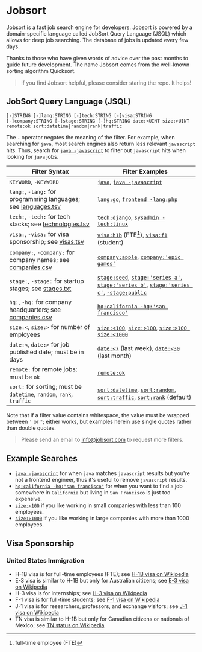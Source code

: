# Jobsort

[Jobsort](https://jobsort.com) is a fast job search engine for developers. Jobsort is powered by a domain-specific language called JobSort Query Language (JSQL) which allows for deep job searching. The database of jobs is updated every few days.

Thanks to those who have given words of advice over the past months to guide future development. The name Jobsort comes from the well-known sorting algorithm Quicksort.

> If you find Jobsort helpful, please consider staring the repo. It helps!

## JobSort Query Language (JSQL)

```
[-]STRING [-]lang:STRING [-]tech:STRING [-]visa:STRING [-]company:STRING [-]stage:STRING [-]hq:STRING date:<UINT size:>UINT remote:ok sort:datetime|random|rank|traffic
```

The `-` operator negates the meaning of the filter. For example, when searching for `java`, most search engines also return less relevant `javascript` hits. Thus, search for [`java -javascript`](https://jobsort.com/search?q=java+-javascript) to filter out `javascript` hits when looking for `java` jobs.

Filter Syntax | Filter Examples
---|---
`KEYWORD`, `-KEYWORD` | [`java`](https://jobsort.com/search?q=java), [`java -javascript`](https://jobsort.com/search?q=java+-javascript)
`lang:`, `-lang:` for programming languages; see [languages.tsv](languages.tsv) | [`lang:go`](https://jobsort.com/search?q=lang:go), [`frontend -lang:php`](https://jobsort.com/search?q=frontend+-lang:php)
`tech:`, `-tech:` for tech stacks; see [technologies.tsv](technologies.tsv) | [`tech:django`](https://jobsort.com/search?q=tech:django), [`sysadmin -tech:linux`](https://jobsort.com/search?q=sysadmin+-tech:linux)
`visa:`, `-visa:` for visa sponsorship; see [visas.tsv](visas.tsv) | [`visa:h1b`](https://jobsort.com/search?q=visa:h1b) (FTE[^fte]), [`visa:f1`](https://jobsort.com/search?q=visa:f1) (student)
`company:`, `-company:` for company names; see [companies.csv](companies.csv) | [`company:apple`](https://jobsort.com/search?q=company:apple), [`company:'epic games'`](https://jobsort.com/search?q=company:'epic+games')
`stage:`, `-stage:` for startup stages; see [stages.txt](stages.txt) | [`stage:seed`](https://jobsort.com/search?q=stage:seed'), [`stage:'series a'`](https://jobsort.com/search?q=stage:'series+a'), [`stage:'series b'`](https://jobsort.com/search?q=stage:'series+b'), [`stage:'series c'`](https://jobsort.com/search?q=stage:'series+c'), [`-stage:public`](https://jobsort.com/search?q=-stage:public)
`hq:`, `-hq:` for company headquarters; see [companies.csv](companies.csv) | [`hq:california -hq:'san francisco'`](https://jobsort.com/search?q=hq:california+-hq:'san+francisco')
`size:<`, `size:>` for number of employees | [`size:<100`](https://jobsort.com/search?q=size:<100), [`size:>100`](https://jobsort.com/search?q=size:>100), [`size:>100 size:<1000`](https://jobsort.com/search?q=size:>100+size:<1000)
`date:<`, `date:>` for job published date; must be in days | [`date:<7`](https://jobsort.com/search?q=date:<7) (last week), [`date:<30`](https://jobsort.com/search?q=date:<30) (last month)
`remote:` for remote jobs; must be `ok` | [`remote:ok`](https://jobsort.com/search?q=remote:ok)
`sort:` for sorting; must be `datetime`, `random`, `rank`, `traffic` | [`sort:datetime`](https://jobsort.com/search?q=sort:datetime), [`sort:random`](https://jobsort.com/search?q=sort:random), [`sort:traffic`](https://jobsort.com/search?q=sort:traffic), [`sort:rank`](https://jobsort.com/search?q=sort:rank) (default)

Note that if a filter value contains whitespace, the value must be wrapped between `'` or `"`; either works, but examples herein use single quotes rather than double quotes.

> Please send an email to <info@jobsort.com> to request more filters.

## Example Searches

*   [`java -javascript`](https://jobsort.com/search?q=java+-javascript) for when `java` matches `javascript` results but you're not a frontend engineer, thus it's useful to remove `javascript` results.
*   [`hq:california -hq:"san francisco"`](https://jobsort.com/search?q=hq:california+-hq:'san+francisco') for when you want to find a job somewhere in `California` but living in `San Francisco` is just too expensive.
*   [`size:<100`](https://jobsort.com/search?q=size:<100) if you like working in small companies with less than 100 employees.
*   [`size:>1000`](https://jobsort.com/search?q=size:>1000) if you like working in large companies with more than 1000 employees.

## Visa Sponsorship

### United States Immigration

*   H-1B visa is for full-time employees (FTE); see [H-1B visa on Wikipedia](https://en.wikipedia.org/wiki/H-1B_visa)
*   E-3 visa is similar to H-1B but only for Australian citizens; see [E-3 visa on Wikipedia](https://en.wikipedia.org/wiki/E-3_visa)
*   H-3 visa is for internships; see [H-3 visa on Wikipedia](https://en.wikipedia.org/wiki/H-3_visa)
*   F-1 visa is for full-time students; see [F-1 visa on Wikipedia](https://en.wikipedia.org/wiki/F_visa)
*   J-1 visa is for researchers, professors, and exchange visitors; see [J-1 visa on Wikipedia](https://en.wikipedia.org/wiki/J-1_visa)
*   TN visa is similar to H-1B but only for Canadian citizens or nationals of Mexico; see [TN status on Wikipedia](https://en.wikipedia.org/wiki/TN_status)

[^fte]: full-time employee (FTE)

